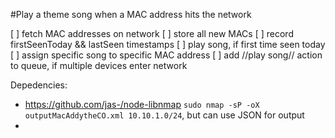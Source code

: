 #Play a theme song when a MAC address hits the network

[ ] fetch MAC addresses on network
[ ] store all new MACs
[ ] record firstSeenToday && lastSeen timestamps
[ ] play song, if first time seen today
[ ] assign specific song to specific MAC address
[ ] add //play song// action to queue, if multiple devices enter network

Depedencies:
- https://github.com/jas-/node-libnmap `sudo nmap -sP -oX outputMacAddytheCO.xml 10.10.1.0/24`, but can use JSON for output
- 
